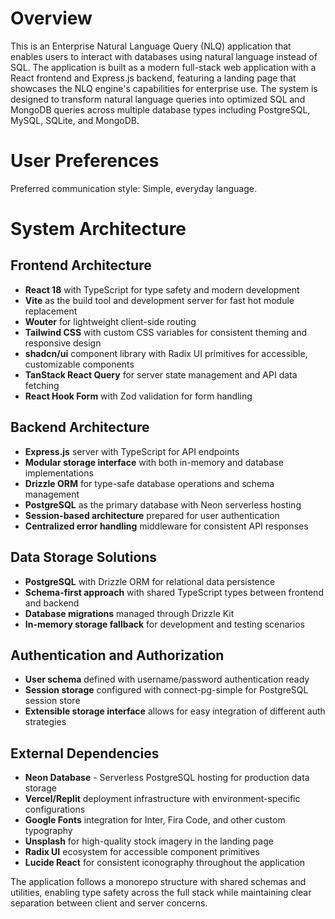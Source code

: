 # Overview

This is an Enterprise Natural Language Query (NLQ) application that enables users to interact with databases using natural language instead of SQL. The application is built as a modern full-stack web application with a React frontend and Express.js backend, featuring a landing page that showcases the NLQ engine's capabilities for enterprise use. The system is designed to transform natural language queries into optimized SQL and MongoDB queries across multiple database types including PostgreSQL, MySQL, SQLite, and MongoDB.

# User Preferences

Preferred communication style: Simple, everyday language.

# System Architecture

## Frontend Architecture
- **React 18** with TypeScript for type safety and modern development
- **Vite** as the build tool and development server for fast hot module replacement
- **Wouter** for lightweight client-side routing
- **Tailwind CSS** with custom CSS variables for consistent theming and responsive design
- **shadcn/ui** component library with Radix UI primitives for accessible, customizable components
- **TanStack React Query** for server state management and API data fetching
- **React Hook Form** with Zod validation for form handling

## Backend Architecture
- **Express.js** server with TypeScript for API endpoints
- **Modular storage interface** with both in-memory and database implementations
- **Drizzle ORM** for type-safe database operations and schema management
- **PostgreSQL** as the primary database with Neon serverless hosting
- **Session-based architecture** prepared for user authentication
- **Centralized error handling** middleware for consistent API responses

## Data Storage Solutions
- **PostgreSQL** with Drizzle ORM for relational data persistence
- **Schema-first approach** with shared TypeScript types between frontend and backend
- **Database migrations** managed through Drizzle Kit
- **In-memory storage fallback** for development and testing scenarios

## Authentication and Authorization
- **User schema** defined with username/password authentication ready
- **Session storage** configured with connect-pg-simple for PostgreSQL session store
- **Extensible storage interface** allows for easy integration of different auth strategies

## External Dependencies
- **Neon Database** - Serverless PostgreSQL hosting for production data storage
- **Vercel/Replit** deployment infrastructure with environment-specific configurations
- **Google Fonts** integration for Inter, Fira Code, and other custom typography
- **Unsplash** for high-quality stock imagery in the landing page
- **Radix UI** ecosystem for accessible component primitives
- **Lucide React** for consistent iconography throughout the application

The application follows a monorepo structure with shared schemas and utilities, enabling type safety across the full stack while maintaining clear separation between client and server concerns.